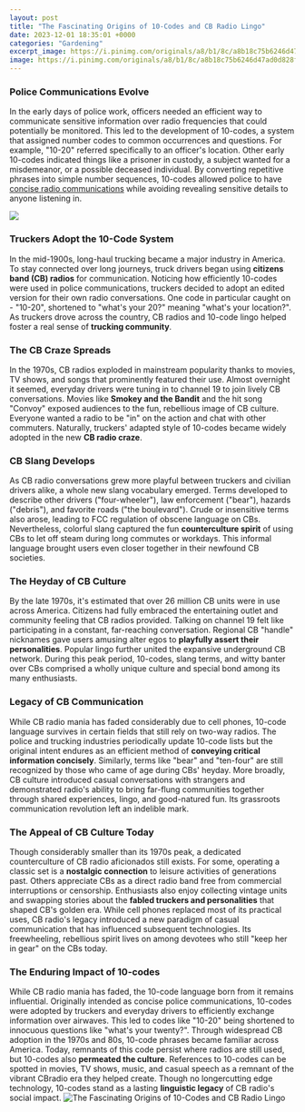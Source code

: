 ```yaml
---
layout: post
title: "The Fascinating Origins of 10-Codes and CB Radio Lingo"
date: 2023-12-01 18:35:01 +0000
categories: "Gardening"
excerpt_image: https://i.pinimg.com/originals/a8/b1/8c/a8b18c75b6246d47ad0d828ff98f14a7.jpg
image: https://i.pinimg.com/originals/a8/b1/8c/a8b18c75b6246d47ad0d828ff98f14a7.jpg
---
```


### Police Communications Evolve 
In the early days of police work, officers needed an efficient way to communicate sensitive information over radio frequencies that could potentially be monitored. This led to the development of 10-codes, a system that assigned number codes to common occurrences and questions. For example, "10-20" referred specifically to an officer's location. Other early 10-codes indicated things like a prisoner in custody, a subject wanted for a misdemeanor, or a possible deceased individual. By converting repetitive phrases into simple number sequences, 10-codes allowed police to have [concise radio communications](https://store.fi.io.vn/womens-cute-cat-gift-for-men-women-girls-boys-feline-kitten-lovers-v-neck-t-shirt/women&) while avoiding revealing sensitive details to anyone listening in.

![](https://www.cardcow.com/images/set656/card00069_fr.jpg)
### Truckers Adopt the 10-Code System
In the mid-1900s, long-haul trucking became a major industry in America. To stay connected over long journeys, truck drivers began using **citizens band (CB) radios** for communication. Noticing how efficiently 10-codes were used in police communications, truckers decided to adopt an edited version for their own radio conversations. One code in particular caught on - "10-20", shortened to "what's your 20?" meaning "what's your location?". As truckers drove across the country, CB radios and 10-code lingo helped foster a real sense of **trucking community**.
### The CB Craze Spreads 
In the 1970s, CB radios exploded in mainstream popularity thanks to movies, TV shows, and songs that prominently featured their use. Almost overnight it seemed, everyday drivers were tuning in to channel 19 to join lively CB conversations. Movies like **Smokey and the Bandit** and the hit song "Convoy" exposed audiences to the fun, rebellious image of CB culture. Everyone wanted a radio to be "in" on the action and chat with other commuters. Naturally, truckers' adapted style of 10-codes became widely adopted in the new **CB radio craze**.
### CB Slang Develops
As CB radio conversations grew more playful between truckers and civilian drivers alike, a whole new slang vocabulary emerged. Terms developed to describe other drivers ("four-wheeler"), law enforcement ("bear"), hazards ("debris"), and favorite roads ("the boulevard"). Crude or insensitive terms also arose, leading to FCC regulation of obscene language on CBs. Nevertheless, colorful slang captured the fun **counterculture spirit** of using CBs to let off steam during long commutes or workdays. This informal language brought users even closer together in their newfound CB societies. 
### The Heyday of CB Culture  
By the late 1970s, it's estimated that over 26 million CB units were in use across America. Citizens had fully embraced the entertaining outlet and community feeling that CB radios provided. Talking on channel 19 felt like participating in a constant, far-reaching conversation. Regional CB "handle" nicknames gave users amusing alter egos to **playfully assert their personalities**. Popular lingo further united the expansive underground CB network. During this peak period, 10-codes, slang terms, and witty banter over CBs comprised a wholly unique culture and special bond among its many enthusiasts.
### Legacy of CB Communication 
While CB radio mania has faded considerably due to cell phones, 10-code language survives in certain fields that still rely on two-way radios. The police and trucking industries periodically update 10-code lists but the original intent endures as an efficient method of **conveying critical information concisely**. Similarly, terms like "bear" and "ten-four" are still recognized by those who came of age during CBs' heyday. More broadly, CB culture introduced casual conversations with strangers and demonstrated radio's ability to bring far-flung communities together through shared experiences, lingo, and good-natured fun. Its grassroots communication revolution left an indelible mark.
### The Appeal of CB Culture Today  
Though considerably smaller than its 1970s peak, a dedicated counterculture of CB radio aficionados still exists. For some, operating a classic set is a **nostalgic connection** to leisure activities of generations past. Others appreciate CBs as a direct radio band free from commercial interruptions or censorship. Enthusiasts also enjoy collecting vintage units and swapping stories about the **fabled truckers and personalities** that shaped CB's golden era. While cell phones replaced most of its practical uses, CB radio's legacy introduced a new paradigm of casual communication that has influenced subsequent technologies. Its freewheeling, rebellious spirit lives on among devotees who still "keep her in gear" on the CBs today.
### The Enduring Impact of 10-codes
While CB radio mania has faded, the 10-code language born from it remains influential. Originally intended as concise police communications, 10-codes were adopted by truckers and everyday drivers to efficiently exchange information over airwaves. This led to codes like "10-20" being shortened to innocuous questions like "what's your twenty?". Through widespread CB adoption in the 1970s and 80s, 10-code phrases became familiar across America. Today, remnants of this code persist where radios are still used, but 10-codes also **permeated the culture**. References to 10-codes can be spotted in movies, TV shows, music, and casual speech as a remnant of the vibrant CBradio era they helped create. Though no longercutting edge technology, 10-codes stand as a lasting **linguistic legacy** of CB radio's social impact.
![The Fascinating Origins of 10-Codes and CB Radio Lingo](https://i.pinimg.com/originals/a8/b1/8c/a8b18c75b6246d47ad0d828ff98f14a7.jpg)